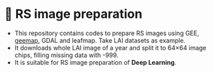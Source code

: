 # 👋 RS image preparation
- This repository contains codes to prepare RS images using GEE, [geemap](https://geemap.org/), GDAL and leafmap. Take LAI datasets as example. 
- It downloads whole LAI image of a year and split it to 64×64 image chips, filling missing data with -999. 
- It is suitable for RS image preparation of **Deep Learning**.
